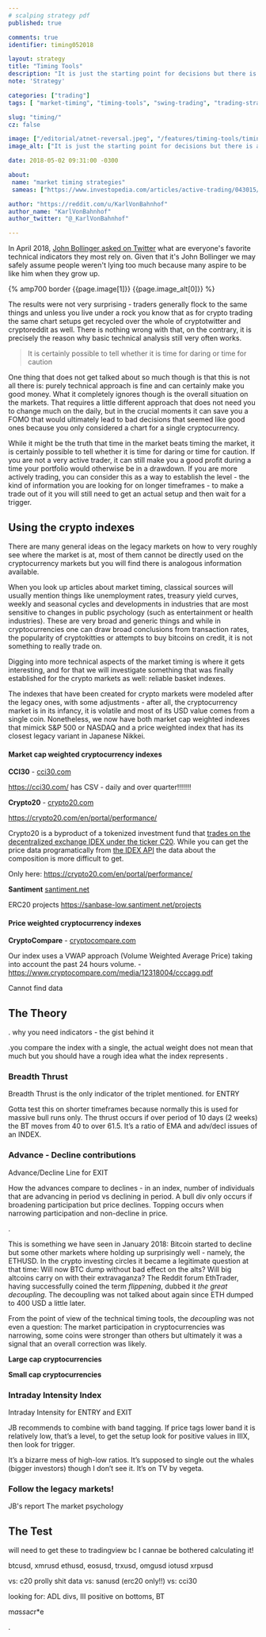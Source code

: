 ```yaml
---
# scalping strategy pdf
published: true

comments: true
identifier: timing052018

layout: strategy
title: "Timing Tools"
description: "It is just the starting point for decisions but there is at least a way whether it's time for daring or for caution."
note: 'Strategy'

categories: ["trading"]
tags: [ "market-timing", "timing-tools", "swing-trading", "trading-strategy", "cryptocurrency-trading"]

slug: "timing/"
cz: false

image: ["/editorial/atnet-reversal.jpeg", "/features/timing-tools/timing-indicators.png"]
image_alt: ["It is just the starting point for decisions but there is at least a way whether it's time for daring or for caution. Rollercoaster image via Pexels."]

date: 2018-05-02 09:31:00 -0300

about:
 name: "market timing strategies"
 sameas: ["https://www.investopedia.com/articles/active-trading/043015/market-timing-tips-rules-every-investor-should-know.asp", "https://medium.com/@DerivValuation/options-trading-strategies-using-a-market-timing-rule-dc2919b9a18d", ]

author: "https://reddit.com/u/KarlVonBahnhof"
author_name: "KarlVonBahnhof"
author_twitter: "@_KarlVonBahnhof"

---
```


In April 2018, [John Bollinger asked on Twitter](https://twitter.com/bbands/status/981267684493963264) what are everyone's favorite technical indicators they most rely on. Given that it's John Bollinger we may safely assume people weren't lying too much because many aspire to be like him when they grow up.

<div>
  {% amp700 border {{page.image[1]}} {{page.image_alt[0]}} %}
</div>

The results were not very surprising - traders generally flock to the same things and unless you live under a rock you know that as for crypto trading the same chart setups get recycled over the whole of cryptotwitter and cryptoreddit as well. There is nothing wrong with that, on the contrary, it is precisely the reason why basic technical analysis still very often works.

> It is certainly possible to tell whether it is time for daring or time for caution

One thing that does not get talked about so much though is that this is not all there is: purely technical approach is fine and can certainly make you good money. What it completely ignores though is the overall situation on the markets. That requires a little different approach that does not need you to change much on the daily, but in the crucial moments it can save you a FOMO that would ultimately lead to bad decisions that seemed like good ones because you only considered a chart for a single cryptocurrency.

While it might be the truth that time in the market beats timing the market, it is certainly possible to tell whether it is time for daring or time for caution. If you are not a very active trader, it can still make you a good profit during a time your portfolio would otherwise be in a drawdown. If you are more actively trading, you can consider this as a way to establish the level - the kind of information you are looking for on longer timeframes - to make a trade out of it you will still need to get an actual setup and then wait for a trigger.

## Using the crypto indexes

There are many general ideas on the legacy markets on how to very roughly see where the market is at, most of them cannot be directly used on the cryptocurrency markets but you will find there is analogous information available.

When you look up articles about market timing, classical sources will usually mention things like unemployment rates, treasury yield curves, weekly and seasonal cycles and developments in industries that are most sensitive to changes in public psychology (such as entertainment or health industries). These are very broad and generic things and while in cryptocurrencies one can draw broad conclusions from transaction rates, the popularity of cryptokitties or attempts to buy bitcoins on credit, it is not something to really trade on.

Digging into more technical aspects of the market timing is where it gets interesting, and for that we will investigate something that was finally established for the crypto markets as well: reliable basket indexes.

The indexes that have been created for crypto markets were modeled after the legacy ones, with some adjustments - after all, the cryptocurrency market is in its infancy, it is volatile and most of its USD value comes from a single coin. Nonetheless, we now have both market cap weighted indexes that mimick S&P 500 or NASDAQ and a price weighted index that has its closest legacy variant in Japanese Nikkei.

#### Market cap weighted cryptocurrency indexes

**CCI30** - [cci30.com](https://cci30.com/)

https://cci30.com/ has CSV - daily and over quarter!!!!!!!

**Crypto20** - [crypto20.com](https://crypto20.com/en/portal/exchange/)

https://crypto20.com/en/portal/performance/

Crypto20 is a byproduct of a tokenized investment fund that [trades on the decentralized exchange IDEX under the ticker C20](https://idex.market/eth/c20). While you can get the price data programatically from [the IDEX API](https://github.com/AuroraDAO/idex-api-docs) the data about the composition is more difficult to get.

Only here: https://crypto20.com/en/portal/performance/

**Santiment** [santiment.net](https://santiment.net/)

ERC20 projects https://sanbase-low.santiment.net/projects

#### Price weighted cryptocurrency indexes

**CryptoCompare** - [cryptocompare.com](https://www.cryptocompare.com/coins/guides/how-does-our-cryptocurrecy-index-work/)

Our index uses a VWAP approach (Volume Weighted Average Price) taking into account the past 24 hours volume. - https://www.cryptocompare.com/media/12318004/cccagg.pdf

Cannot find data








## The Theory

. why you need indicators - the gist behind it




.you compare the index with a single, the actual weight does not mean that much but you should have a rough idea what the index represents
.


### Breadth Thrust

Breadth Thrust is the only indicator of the triplet mentioned. for ENTRY

Gotta test this on shorter timeframes because normally this is used for massive bull runs only. The thrust occurs if over period of 10 days (2 weeks) the BT moves from 40 to over 61.5. It’s a ratio of EMA and adv/decl issues of an INDEX.

### Advance - Decline contributions

Advance/Decline Line for EXIT

How the advances compare to declines - in an index, number of individuals that are advancing in period vs declining in period. A bull div only occurs if broadening participation but price declines. Topping occurs when narrowing participation and non-decline in price.

.


This is something we have seen in January 2018: Bitcoin started to decline but some other markets where holding up surprisingly well - namely, the ETHUSD. In the crypto investing circles it became a legitimate question at that time: Will now BTC dump without bad effect on the alts? Will big altcoins carry on with their extravaganza? The Reddit forum EthTrader, having successfully coined the term *flippening*, dubbed it *the great decoupling*. The decoupling was not talked about again since ETH dumped to 400 USD a little later.

From the point of view of the technical timing tools, the *decoupling* was not even a question: The market participation in cryptocurrencies was narrowing, some coins were stronger than others but ultimately it was a signal that an overall correction was likely.

**Large cap cryptocurrencies**

**Small cap cryptocurrencies**

### Intraday Intensity Index

Intraday Intensity for ENTRY and EXIT

JB recommends to combine with band tagging. If price tags lower band it is relatively low, that’s a level, to get the setup look for positive values in IIIX, then look for trigger.

It’s a bizarre mess of high-low ratios. It’s supposed to single out the whales (bigger investors) though I don’t see it. It’s on TV by vegeta.

### Follow the legacy markets!

JB's report
The market psychology








## The Test


will need to get these to tradingview bc I cannae be bothered calculating it!


btcusd, xmrusd
ethusd, eosusd, trxusd, omgusd
iotusd
xrpusd

vs: c20 prolly shit data
vs: sanusd (erc20 only!!)
vs: cci30

looking for: ADL divs, III positive on bottoms, BT


m*a*s*s*a*c*r*e

.
